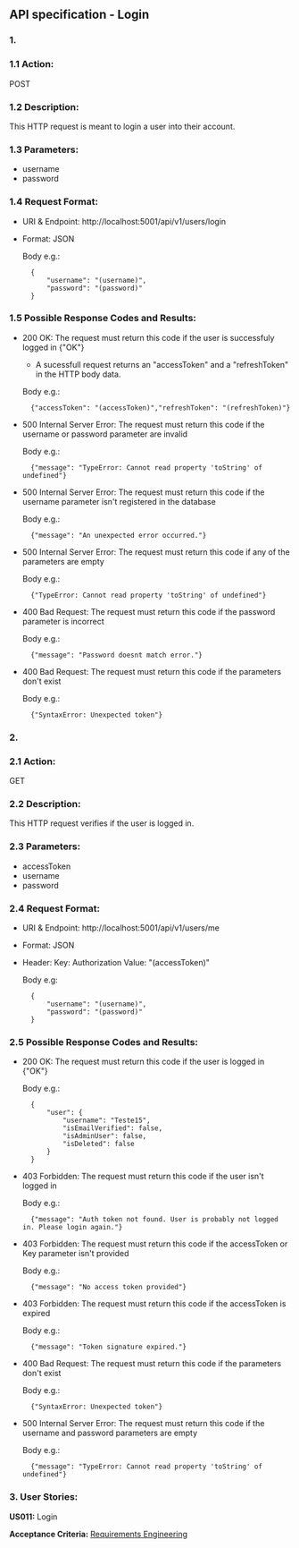 ## **API specification - Login**

### **1.** 

### **1.1 Action:** 
POST

### **1.2 Description:** 
This HTTP request is meant to login a user into their account.

### **1.3 Parameters:** 

* username
* password

### **1.4 Request Format:**  

* URI & Endpoint: http://localhost:5001/api/v1/users/login
* Format: JSON

    Body e.g.:

        {
            "username": "(username)",
            "password": "(password)"
        }          

### **1.5 Possible Response Codes and Results:** 

* 200 OK: The request must return this code if the user is successfuly logged in {"OK"}
    * A sucessfull request returns an "accessToken" and a "refreshToken" in the HTTP body data.
    
    Body e.g.:

        {"accessToken": "(accessToken)","refreshToken": "(refreshToken)"}

* 500 Internal Server Error: The request must return this code if the username or password parameter are invalid

    Body e.g.:
    
        {"message": "TypeError: Cannot read property 'toString' of undefined"}

* 500 Internal Server Error: The request must return this code if the username parameter isn't registered in the database 

    Body e.g.:
    
        {"message": "An unexpected error occurred."}

* 500 Internal Server Error: The request must return this code if any of the parameters are empty

    Body e.g.:
        
        {"TypeError: Cannot read property 'toString' of undefined"}

* 400 Bad Request: The request must return this code if the password parameter is incorrect

    Body e.g.:
    
        {"message": "Password doesnt match error."}

* 400 Bad Request: The request must return this code if the parameters don't exist

    Body e.g.:
        
        {"SyntaxError: Unexpected token"}

### **2.** 
### **2.1 Action:** 
GET

### **2.2 Description:** 
This HTTP request verifies if the user is logged in.

### **2.3 Parameters:** 

* accessToken
* username
* password

### **2.4 Request Format:**  

* URI & Endpoint: http://localhost:5001/api/v1/users/me
* Format: JSON
* Header:
    Key: Authorization
    Value: "(accessToken)"

    Body e.g:

        {
            "username": "(username)",
            "password": "(password)"
        }

### **2.5 Possible Response Codes and Results:** 

* 200 OK: The request must return this code if the user is logged in {"OK"}

    Body e.g.:

        {
            "user": {
                "username": "Teste15",
                "isEmailVerified": false,
                "isAdminUser": false,
                "isDeleted": false
            }
        }

* 403 Forbidden: The request must return this code if the user isn't logged in

    Body e.g.:
    
        {"message": "Auth token not found. User is probably not logged in. Please login again."}

* 403 Forbidden: The request must return this code if the accessToken or Key parameter isn't provided

    Body e.g.:

        {"message": "No access token provided"}

* 403 Forbidden: The request must return this code if the accessToken is expired
    
    Body e.g.:

        {"message": "Token signature expired."}

* 400 Bad Request: The request must return this code if the parameters don't exist

    Body e.g.:

        {"SyntaxError: Unexpected token"}

* 500 Internal Server Error: The request must return this code if the username and password parameters are empty

    Body e.g.:
        
        {"message": "TypeError: Cannot read property 'toString' of undefined"}

### **3. User Stories:**

**US011:** Login

**Acceptance Criteria:**
[Requirements Engineering](/docs//sprintA/us011/01.requirements-engeneering/readme.md)




